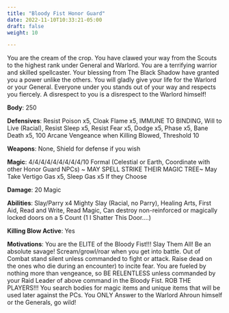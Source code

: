 ```yaml
---
title: "Bloody Fist Honor Guard"
date: 2022-11-10T10:33:21-05:00
draft: false
weight: 10

---
```


You are the cream of the crop. You have clawed your way from the Scouts to the highest rank under General and Warlord. You are a terrifying warrior and skilled spellcaster. Your blessing from The Black Shadow have granted you a power unlike the others. You will gladly give your life for the Warlord or your General. Everyone under you stands out of your way and respects you fiercely. A disrespect to you is a disrespect to the Warlord himself!

**Body**: 250

**Defensives**: Resist Poison x5, Cloak Flame x5, IMMUNE TO BINDING, Will to Live (Racial), Resist Sleep x5, Resist Fear x5, Dodge x5, Phase x5, Bane Death x5, 100 Arcane Vengeance when Killing Blowed, Threshold 10

**Weapons**: None, Shield for defense if you wish

**Magic**: 4/4/4/4/4/4/4/4/4/10 Formal (Celestial or Earth, Coordinate with other Honor Guard NPCs)
~ MAY SPELL STRIKE THEIR MAGIC TREE~ May Take Vertigo Gas x5, Sleep Gas x5 If they Choose

**Damage**: 20 Magic

**Abilities**: Slay/Parry x4 Mighty Slay (Racial, no Parry), Healing Arts, First Aid, Read and Write, Read Magic, Can destroy non-reinforced or magically locked doors on a 5 Count (1 I Shatter This Door....)

**Killing Blow Active**: Yes

**Motivations**: You are the ELITE of the Bloody Fist!!! Slay Them All! Be an absolute savage! Scream/growl/roar when you get into battle. Out of Combat stand silent unless commanded to fight or attack. Raise dead on the ones who die during an encounter) to incite fear. You are fueled by nothing more than vengeance, so BE RELENTLESS unless commanded by your Raid Leader of above command in the Bloody Fist. ROB THE PLAYERS!!! You search bodies for magic items and unique items that will be used later against the PCs. You ONLY Answer to the Warlord Ahroun himself or the Generals, go wild!

